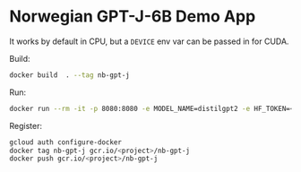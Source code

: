 # Norwegian GPT-J-6B Demo App

It works by default in CPU, but a `DEVICE` env var can be passed in for CUDA.

Build:

```bash
docker build  . --tag nb-gpt-j
```

Run:

```bash
docker run --rm -it -p 8080:8080 -e MODEL_NAME=distilgpt2 -e HF_TOKEN=<api_token> -v $(pwd)/streamlitcache:/home/streamlitapp/.cache/huggingface nb-gpt-j
```

Register:

```bash
gcloud auth configure-docker
docker tag nb-gpt-j gcr.io/<project>/nb-gpt-j 
docker push gcr.io/<project>/nb-gpt-j  
```
